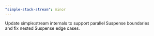 ```yaml
---
"simple-stack-stream": minor
---
```


Update simple:stream internals to support parallel Suspense boundaries and fix nested Suspense edge cases.

